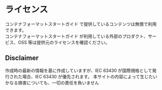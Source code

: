 # ライセンス

コンテナフォーマットスタートガイド で提供しているコンテンツは無償で利用できます。  
コンテナフォーマットスタートガイド が利用している外部のプロダクト、サービス、OSS 等は提供元のライセンスを確認ください。

## Disclaimer

作成時の最新の情報を基に作成していますが、IEC 63430 が国際規格として発行された場合、IEC 63430 が優先されます。
本サイトの内容によって生じたいかなる損害についても、一切の責任を負いません
